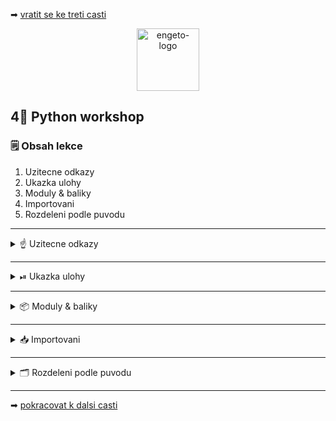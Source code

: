 ➡ [vratit se ke treti casti](https://github.com/Bralor/python-workshop/tree/master/materials/03_loops)

<p align="center">
  <img alt="engeto-logo" width="100px" src="https://engeto.cz/wp-content/uploads/2019/01/engeto-square.png" />
</p>

## 4⃣ Python workshop
### 🗒 Obsah lekce
1. Uzitecne odkazy
2. Ukazka ulohy
3. Moduly & baliky
4. Importovani
5. Rozdeleni podle puvodu
---


<details>
  <summary>☝ Uzitecne odkazy</summary>

  #### 🗒 Dulezite odkaz
  - [Instalator balicku, pip3](https://pypi.org/project/pip/)
  - [\_\_init\_\_.py](https://pythontips.com/2013/07/28/what-is-__init__-py/)
  - [Walrus operator, dokumentace](https://realpython.com/lessons/assignment-expressions/)
  - [Python.org, hledani modulu](https://docs.python.org/3/tutorial/modules.html#the-module-search-path)
  - [Predpis, if \_\_name\_\_ == '\_\_main\_\_'](https://www.geeksforgeeks.org/what-does-the-if-__name__-__main__-do/)
  - [Pycharm importing](https://www.jetbrains.com/help/pycharm/installing-uninstalling-and-upgrading-packages.html)

</details>

---

<details>
  <summary>⏯  Ukazka ulohy</summary>

  1. ✌  [Stahnete si cely repozitar jako **zip**](https://github.com/Bralor/python-workshop/archive/mh-dev.zip)
  2. 💪 Presunte se ke stazenemu souboru
  3. 🙏 Spustte soubor **materials/04_importing/hangman.py** v PyCharm
  4. 🐍 Spustte program pomoci klaves **ctrl+shift+F10**
  5. 🎥 Zkousejte!

</details>

---

<details>
   <summary>📦 Moduly & baliky</summary>

<details>
   <summary>💾 Uvod hry</summary>

   #### 🎮 Obesenec
   1. Pomocna promenna `SLOVO` (konstanta)
   2. Pomocna promenna `tajenka` (podtrzitka misto pismen)
   3. Pomocna promenna `zivoty` (hodnota = `7`)
   4. Pomocna promenna `hra_probiha` (hodnota = `True`)
   ```python
   #!/usr/bin/python3


   SLOVO = "obesenec"
   tajenka = len(SLOVO) * ["_"]
   zivoty = 7
   hra_probiha = True
   ```

---

</details>

<details>
   <summary>♻ Prubeh kol</summary>

   #### 🔚 Kdy hra konci
   1. Dokud ma hrac v promenne `zivoty` hodnotu vetsi jak `0`
   2. Nasledne zastavime prubeh pomoci `hra_probiha`
   ```python
   while hra_probiha and zivoty > 0:
       ...
   else:
       if not hra_probiha:
           print(f"Tajenka: {SLOVO}")
           print("Super! Vitezis, jsi frajer kurzu!")
       else:
           print(f"Bohuzel, prohrals. Hledane slovo: *{SLOVO}*")
   ```

   #### 👀 V kazdem kole
   1. Vypisu stav hry
   2. Necham hrace zadat pismeno/slovo (promenna `hadani`)
   3. Sestavime vhodne podminky
   ```python
   print(f"TAJENKA: {' '.join(tajenka)}, ZIVOTY: {zivoty}")
   hadani = input("Hadej pismeno nebo cele slovo:").lower()

   if hadani == SLOVO:
       hra_probiha = False

   elif len(hadani) == 1 and hadani in SLOVO:
       for index, pismeno in enumerate(SLOVO):
           if pismeno == hadani:
               tajenka[index] = hadani
       if "_" not in tajenka:
           hra_probiha = False

   else:
       zivoty -= 1
   ```

   #### ❓ Konec nebo ne
   Hra nam funguje. Co bychom mohli zlepsit?
       1. Vice hadanych slov
       2. Nahodny vyber slova
       3. Cistejsi vypis

---

</details>

<details>
   <summary>⚙ Moduly</summary>

   #### ☝ K zapamatovani
   1. Jde o soubor s priponou `py`
   2. Obsahuje promenne, datove typy, standartni algoritmy
   3. Nektere jiz mame k dispozici (napr. `usr/lib/python3.8/`)
   ```python
   import pprint


   UDAJE = {
       "jmeno": "Matous",
       "prijmeni": "Holinka",
       "email": "matous@matous.cz",
       "adresa": "Kocourkov, U Potoka 28"
   }

   pprint.pprint(UDAJE)
   ```
   [**Odkaz**](https://repl.it/@JustBraloR/importing#main.py) pro spusteni

---

</details>

<details>
   <summary>🗃 Baliky</summary>

   #### ☝ K zapamatovani
   1. Vetsinou sbirka nekolika modulu
   2. Spolecne umistene v adresari
   3. Baliky obsahuji `__init__.py`
   4. Baliky obsahuji `__pycache__`

   #### 🔍 Soubor init
   Tento, dost casto prazdny, soubor umoznuje interpretu najit & nahrat moduly.
   Pokud neni prazdny, obsahuje dokumentace, zavislosti, aj.

   #### ⏩ Slozka pycache
   Tato slozka vznika, kdyz spoustime kod a interpret jej zkompiluje
   na _bytecode_. Nasledne schova zkompilovany kod do tohoto adresare.

---

</details>

<details>
   <summary>⏪ Rekapitulace</summary>

   #### 💪 Souhrn vyhod modulu & baliku
   1. Nemusime opakovane prepisovat stejne instrukce
   2. Muzu opakovane pouzivat na vice mistech
   3. Citelnosti je ucineno zadost

</details>

</details>

---

<details>
   <summary>📥 Importovani</summary>

   #### ☝ K zapamatovani
   Predpis pro nahrani modulu/baliku ma svoje pravidla:
   1. `import pprint` - nahrajeme cely modul, pouziti `modul.funkce`
   2. `from pprint import *` - nahrajeme cely modul, pouziti `funkce`
   3. `from pprint import pprint` - nahraje pouze vybranou funkci (`funkce`)
   4. `as` - doplneni aliasu, pouziti `from pprint import pprint as pp` (`pp`)

   #### 📽 Hledani modul
   1. Interpret uvidi oznameni o nahravani modulu (pr. `import`)
   2. Prohleda zabudovane moduly: `sys.builtin_module_names`
   3. Dale prohleda: `sys.modules` (s podporou symlinku)
   4. Dale prohleda aktualni umisteni: `sys.path[0]` (pokud nejsou symlinky, bude 3.)
   5. Dale prohleda: `sys.path[1:]`
   6. Pokud **nenasel** -> `ModuleNotFound`
   7. Pokud **nasel** -> nahravam modul, prip. balik

</details>

---

<details>
   <summary>🗂 Rozdeleni podle puvodu</summary>

<details>
   <summary>🏘 Knihovny standartni</summary>

   #### ☝ K zapamatovani
   Nainstalujeme jazyk, interpret a tyto knihovny. Nemusim instalovat, staci
   nahrat a pouzivat.

   #### ❓Modul random
   1. Pokud vyzadujeme vyuziti prvku pseudo-nahody, pouzijeme standartni modul
   `random`, dale doplnime seznam s vice slovy:
   ```python
   import random

   SLOVA = ["obesenec", "autobus", "klavesnice", "nedele"]
   ```
   2. Vybereme vhodnou funkci pro selekci nahodne udaje ze sekvence dat:
   ```python
   slovo = random.choice(SLOVA)
   ```

   #### 🕺 Vlastni modul
   1. Spolecne si nahrajeme nas vlastni modul `figurka`
   2. Pouzijeme slovnik `hangman` uvnitr souboru
   3. Doplnime vypis v kazdem kole a pri prohre
   ```python
   import figurka


   print(figurka.hangman[7 - zivoty])
   ```

   #### 📺 Modul os
   1. Protoze je nase hra prilis upovidana, nahrajeme dalsi standartni modul,
   ktery nam pomuze udrzet vystup mene upovidany
   2. Aplikujeme funkci, pro strucny vystup ve vypisu a v zaveru
   ```python
   import os

   os.system("clear")
   ```

---
</details>

<details>
   <summary>👾 Knihovny tretich stran</summary>

   #### ☝ K zapamatovani
   Protoze je knihoven pro Python spousta, nektere je potreba doinstalovat rucne.

<br />
<p align="center">
  <img alt="terminal-icon" width="80px" src="https://cubiclenate.files.wordpress.com/2018/04/terminal-icon.png?w=286&h=286" />
</p>

   #### 🆑 Pomoci prikazoveho radku
   1. Vytvorime virtualni pracovni prostredi:
   ```bash
   python3 -m venv <jmeno_prostredi>
   ```

   2. Aktivujeme virtualni pracovni prostredi:
   ```bash
   source <jmeno_prostredi>/bin/activate
   ```
   **Pozor!** Po aktivaci dostaneme na zacatku dotazovaciho radku zavorku
   se jmenem prostredi (pr. `(env)`)

   3. Overime dostupnost spravce balicku `pip3 --version`

   4. Pokud mame, instalujeme balicky (nahled [pypi.org](https://pypi.org/)):
   ```bash
   pip3 install <jmeno_balicku>         # instalace
   pip3 uninstall <jmeno_balicku>       # odstraneni
   pip3 --help                          # napoveda
   ```

   5. Vytvoreni souboru `requirements.txt` se zavislostmi:
   ```bash
   pip3 freeze > requirements.txt
   ```

   6. Pomoci zavilosti mohou ostatni uzivatele nainstalovat externi knihovny z 
   naseho virtualniho prostredi:
   ```bash
   pip3 install -r requirements.txt
   ```

<br />
<p align="center">
  <img alt="pycharm-icon" width="80px" src="https://caktus-website-production-2015.s3.amazonaws.com/media/blog-images/logo.png" />
</p>

   #### 🐍 Pomoci PyCharm
   1. Spustime Pycharm a otevreme projekt
   2. `ctrl + alt + s` -> Settings
   3. -> Project: <jmeno_projektu>
   4. -> Project interpreter
   5. ⚙ `Add...` Pridat prostredi/pouzit stavajici
   6. ➕ Instalovat knihovny pomoci symbolu `+` dole pod nabidkou
   7. `Terminal` dole na liste pro export zavislosti (`pip3 freeze > requirements.txt`)

---

</details>

<details>
   <summary>🆕 Name == main</summary>

   #### 🥅 Motivace
   Po nahrani modulu nechceme spustit cely jeho obsah. Chceme vyuzit jeho
   funkcionalitu jednu po druhe.

   #### ❗ Nevhodna syntaxe
   Pokud bezne spoustime soubor `py` do promenne `__name__` ulozime hodnotu
   jmeno souboru:
   ```python
   def hlavni():
       print("Spoustim hlavni funkci()")
       print("Volani prvni funkce...")
       funkce_1()
       print("Volani druhe funkce...")
       funkce_2()
       print("Volani treti funkce...")
       funkce_3()


   def funkce_1():
       print("Spousteni prvni funkce...")


   def funkce_2():
       print("Spousteni druhe funkce...")


   def funkce_3():
       print("Spousteni treti funkce...")


   hlavni()
   ```
   [**Odkaz**](https://repl.it/@JustBraloR/runningnamemain#main.py) pro spusteni

   **Pozor!** Toto neni zadouci, pokud chceme soubor pouze nahrat. Vyzkousime
   soubor nahrat primo v interpretu.

   #### ✅ Vhodna syntaxe
   Pokud piseme kod do souboru, ktery budeme chtit potencialne pouzivat pozdeji
   (modul), pouzijeme:
   ```python
   if __name__ == "__main__":
       hlavni()
   ```
   Diky takovemu predpisu porad plati: `__name__ == "<jmeno_souboru>"`. Ale
   soucasne pri nahrani z jineho modulu `__name__ == "__main__"`:
   ```python
   if __name__ == "__main__":
       print("Spousteni pres importovani")
       hlavni()
   else:
       print("Naimportovano!")
   ```

</details>


</details>

---

➡ [pokracovat k dalsi casti](https://github.com/Bralor/python-workshop/tree/master/materials/05_functions_and_text_files)

